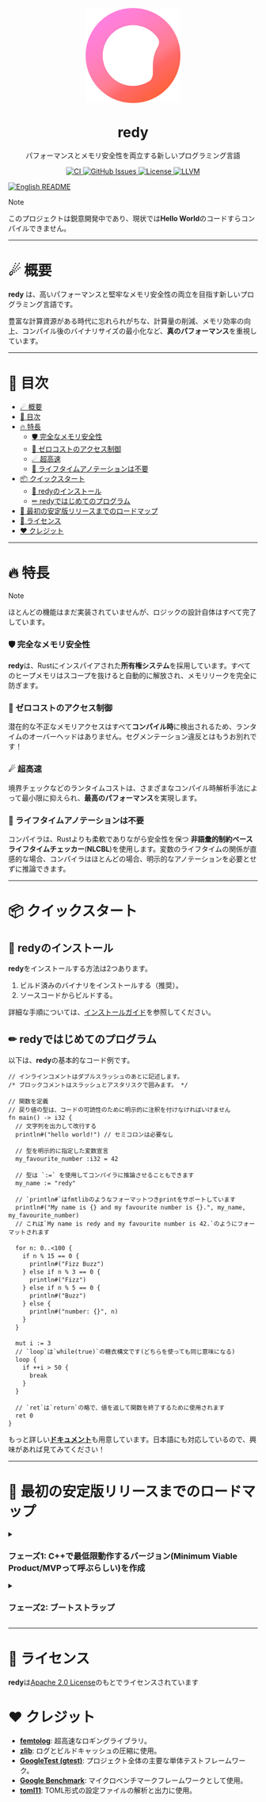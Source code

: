 <p align="center">
  <img src="src/build/resources/assets/logo_1080.png" width="192" alt="redy">
</p>
<h1 align="center">redy</h1>

<p align="center">
  パフォーマンスとメモリ安全性を両立する新しいプログラミング言語
</p>

<p align="center">
  <a href="https://github.com/pugur523/redy/actions/workflows/ci.yml">
    <img src="https://github.com/pugur523/redy/actions/workflows/ci.yml/badge.svg" alt="CI">
  </a>
  <a href="https://github.com/pugur523/redy/issues">
    <img src="https://img.shields.io/github/issues/pugur523/redy.svg" alt="GitHub Issues">
  </a>
  <a href="LICENSE">
    <img src="https://img.shields.io/badge/License-Apache%20License%20Version%202.0-yellow" alt="License">
  </a>
  <a href="https://llvm.org/docs/index.html">
    <img src="https://img.shields.io/badge/LLVM-20-green?logo=llvm" alt="LLVM">
  </a>
</p>
<p align="left">
  <a href="README.md">
    <img src="https://img.shields.io/badge/English_description_here-blue" alt="English README">
  </a>
</p>

> [!NOTE]
> このプロジェクトは鋭意開発中であり、現状では**Hello World**のコードすらコンパイルできません。

---

# ☄ 概要

**redy** は、高いパフォーマンスと堅牢なメモリ安全性の両立を目指す新しいプログラミング言語です。

豊富な計算資源がある時代に忘れられがちな、計算量の削減、メモリ効率の向上、コンパイル後のバイナリサイズの最小化など、**真のパフォーマンス**を重視しています。

---

# 📖 目次

- [☄ 概要](#-概要)
- [📖 目次](#-目次)
- [🔥 特長](#-特長)
    - [🛡️ 完全なメモリ安全性](#️-完全なメモリ安全性)
    - [🚫 ゼロコストのアクセス制御](#-ゼロコストのアクセス制御)
    - [☄ 超高速](#-超高速)
    - [🍃 ライフタイムアノテーションは不要](#-ライフタイムアノテーションは不要)
- [📦 クイックスタート](#-クイックスタート)
  - [🍭 redyのインストール](#-redyのインストール)
  - [✏ redyではじめてのプログラム](#-redyではじめてのプログラム)
- [🚀 最初の安定版リリースまでのロードマップ](#-最初の安定版リリースまでのロードマップ)
- [🪪 ライセンス](#-ライセンス)
- [❤️ クレジット](#️-クレジット)

---

# 🔥 特長

> [!NOTE]
> ほとんどの機能はまだ実装されていませんが、ロジックの設計自体はすべて完了しています。

### 🛡️ 完全なメモリ安全性

**redy**は、Rustにインスパイアされた**所有権システム**を採用しています。すべてのヒープメモリはスコープを抜けると自動的に解放され、メモリリークを完全に防ぎます。

### 🚫 ゼロコストのアクセス制御

潜在的な不正なメモリアクセスはすべて**コンパイル時**に検出されるため、ランタイムのオーバーヘッドはありません。セグメンテーション違反とはもうお別れです！

### ☄ 超高速

境界チェックなどのランタイムコストは、さまざまなコンパイル時解析手法によって最小限に抑えられ、**最高のパフォーマンス**を実現します。

### 🍃 ライフタイムアノテーションは不要

コンパイラは、Rustよりも柔軟でありながら安全性を保つ **非語彙的制約ベースライフタイムチェッカー**(**NLCBL**)を使用します。変数のライフタイムの関係が直感的な場合、コンパイラはほとんどの場合、明示的なアノテーションを必要とせずに推論できます。

---

# 📦 クイックスタート

## 🍭 redyのインストール

**redy**をインストールする方法は2つあります。
  1. ビルド済みのバイナリをインストールする（推奨）。
  2. ソースコードからビルドする。

詳細な手順については、[インストールガイド](docs/INSTALL.ja.md)を参照してください。

## ✏ redyではじめてのプログラム

以下は、**redy**の基本的なコード例です。

```redy
// インラインコメントはダブルスラッシュのあとに記述します。
/* ブロックコメントはスラッシュとアスタリスクで囲みます。 */

// 関数を定義
// 戻り値の型は、コードの可読性のために明示的に注釈を付けなければいけません
fn main() -> i32 {
  // 文字列を出力して改行する
  println#("hello world!") // セミコロンは必要なし

  // 型を明示的に指定した変数宣言
  my_favourite_number :i32 = 42

  // 型は `:=` を使用してコンパイラに推論させることもできます
  my_name := "redy"

  // `println#`はfmtlibのようなフォーマットつきprintをサポートしています
  println#("My name is {} and my favourite number is {}.", my_name, my_favourite_number)
  // これは`My name is redy and my favourite number is 42.`のようにフォーマットされます

  for n: 0..<100 {
    if n % 15 == 0 {
      println#("Fizz Buzz")
    } else if n % 3 == 0 {
      println#("Fizz")
    } else if n % 5 == 0 {
      println#("Buzz")
    } else {
      println#("number: {}", n)
    }
  }

  mut i := 3
  // `loop`は`while(true)`の糖衣構文です(どちらを使っても同じ意味になる)
  loop {
    if ++i > 50 {
      break
    }
  }

  // `ret`は`return`の略で、値を返して関数を終了するために使用されます
  ret 0
}
```

もっと詳しい[**ドキュメント**](https://pugur523.github.io/redy_doc/)も用意しています。日本語にも対応しているので、興味があれば見てみてください！

---

# 🚀 最初の安定版リリースまでのロードマップ

<details close>
<summary>
  <h3>
    フェーズ1: C++で最低限動作するバージョン(Minimum Viable Product/MVPって呼ぶらしい)を作成
  </h3>
</summary>

  - [x] **ファイル管理**
      - [x] UTF-8ファイルの読み込みと検証
          - [x] 最新のUCDデータを使用した厳密なユニコードシーケンスの検証
      - [x] 複数ファイルの管理システム
      - [x] UTF-8ファイルカーソル（peek、nextなどを提供）

  - [x] **診断機能**
      - [x] コード
      - [x] 重大度
      - [x] エントリ
          - [x] ヘッダー
          - [x] ラベル
              - [x] ボディ
              - [x] アノテーション
      - [x] 診断エンジン
          - [x] フォーマッタ
              - [x] ヘッダーフォーマッタ
              - [x] ラベルフォーマッタ
                  - [x] ソース行のレンダリング
              - [x] アノテーションフォーマッタ

  - [x] **国際化**
      - [x] i18nコード生成器（tomlの言語ファイルから）
          - [x] メモリ効率のための重複削減
      - [x] トランスレータ
          - [x] フォーマットサポート

  - [x] **基盤**
      - [x] アリーナ（データ指向な構造の設計に便利）
      - [x] トークン定義
      - [x] キーワード定義
      - [x] 演算子定義
      - [x] トークンストリーム（`peek`、`next`などを提供）

  - [x] **字句解析器 (Lexer)**
      - [x] 識別子
          - [x] UAX #31 - ユニコード識別子のルールを使用
      - [x] キーワード
      - [x] リテラル
          - [x] 数値
          - [x] 文字
          - [x] 文字列
      - [x] 演算子
      - [x] 区切り文字

  - [ ] **抽象構文木 (AST)**
      - [x] コンテキスト（`Base::Arena`を使用するデータ指向な構造）
      - [ ] ノード
          - [ ] 式
              - [ ] ブロックなし
                  - [ ] リテラル
                  - [ ] パス
                  - [ ] 単項演算子
                  - [ ] 二項演算子
                  - [ ] グループ化
                  - [ ] 配列
                  - [ ] タプル
                  - [ ] インデックス
                  - [ ] コンストラクタ
                  - [ ] 関数呼び出し
                  - [ ] フィールドアクセス
                  - [ ] クロージャ
                  - [ ] Await
                  - [ ] Continue
                  - [ ] Break
                  - [ ] Range
                  - [ ] Return
              - [ ] ブロックあり
                  - [ ] ブロック
                  - [ ] Constブロック
                  - [ ] Unsafe
                  - [ ] Fast
                  - [ ] If
                  - [ ] Loop
                  - [ ] While
                  - [ ] For
                  - [ ] Match
          - [ ] 文
              - [ ] 代入
              - [ ] Const代入
              - [ ] 文として扱う式
              - [ ] モジュール
              - [ ] 属性
              - [ ] 関数
              - [ ] 構造体
              - [ ] 列挙型
              - [ ] 共用体

  - [ ] **構文解析器 (Parser)**
      - [ ] 式の解析
      - [ ] ステートメントの解析

  - [ ] **AST解析器 (AST-Analyzer)**
      - [ ] シンボル解決
      - [ ] 型解決
      - [ ] Desugar

  - [ ] **HIR (High-level Intermediate Representation)**
      - [ ] コンテキスト（`Base::Arena`を使用するデータ指向な構造）

  - [ ] **HIR解析器 (HIR-Analyzer)**
      - [ ] HIRの最適化

  - [ ] **MIR (Mid-level Intermediate Representation)**
      - [ ] コンテキスト（`Base::Arena`を使用するデータ指向な構造）

  - [ ] **MIR解析器 (MIR-Analyzer)**
      - [ ] 借用チェッカー (Borrow Checker)
      - [ ] ライフタイムチェッカー
      - [ ] MIRの最適化

  - [ ] **コード生成 (Codegen)**
      - [ ] MIRをLLVM-IRに変換

  - [ ] **redyで標準ライブラリの最初のバージョンを作成**

  - [ ] **v0.1.0（C++で書かれたα版）をリリース**

</details>

<details close>
<summary>
<h3>
フェーズ2: ブートストラップ
</h3>
</summary>

  - [ ] **コンパイラ全体をredyで書き直す**

  - [ ] **v0.2.0（redyで書かれたα版）をリリース**

</details>

---

# 🪪 ライセンス

**redy**は[Apache 2.0 License](LICENSE)のもとでライセンスされています


# ❤️ クレジット

  - **[femtolog](http://github.com/pugur523/femtolog)**: 超高速なロギングライブラリ。
  - **[zlib](https://github.com/madler/zlib)**: ログとビルドキャッシュの圧縮に使用。
  - **[GoogleTest (gtest)](https://github.com/google/googletest)**: プロジェクト全体の主要な単体テストフレームワーク。
  - **[Google Benchmark](https://github.com/google/benchmark)**: マイクロベンチマークフレームワークとして使用。
  - **[toml11](https://github.com/ToruNiina/toml11)**: TOML形式の設定ファイルの解析と出力に使用。
